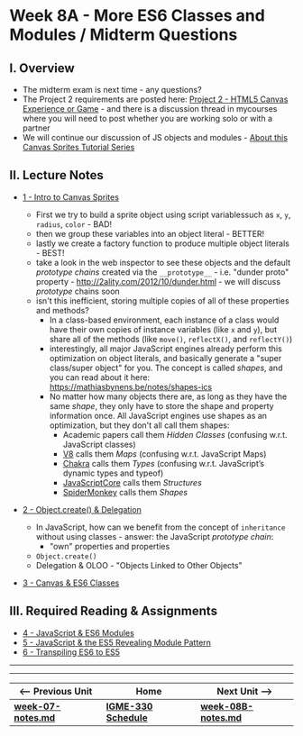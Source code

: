 # Week 8A - More ES6 Classes and Modules / Midterm Questions

## I. Overview
- The midterm exam is next time - any questions?
- The Project 2 requirements are posted here: [Project 2 - HTML5 Canvas Experience or Game](../projects/project-2.md) - and there is a discussion thread in mycourses where you will need to post whether you are working solo or with a partner
- We will continue our discussion of JS objects and modules - [About this Canvas Sprites Tutorial Series](https://github.com/tonethar/IGME-330-Master/blob/master/notes/canvas-sprites-0.md)


## II. Lecture Notes
- [1 - Intro to Canvas Sprites](https://github.com/tonethar/IGME-330-Master/blob/master/notes/canvas-sprites-1.md)
  - First we try to build a sprite object using script variablessuch as `x`, `y`, `radius`, `color`  - BAD!
  - then we group these variables into an object literal - BETTER!
  - lastly we create a factory function to produce multiple object literals - BEST!
  - take a look in the web inspector to see these objects and the default *prototype chains* created via the `__prototype__` - i.e. "dunder proto" property - http://2ality.com/2012/10/dunder.html - we will discuss  *prototype* chains soon
  - isn't this inefficient, storing multiple copies of all of these properties and methods?
    - In a class-based environment, each instance of a class would have their own copies of instance variables (like `x` and `y`), but share all of the methods (like `move()`, `reflectX()`, and `reflectY()`)
    - interestingly, all major JavaScript engines already perform this optimization on object literals, and basically generate a "super class/super object" for you. The concept is called *shapes*, and you can read about it here: https://mathiasbynens.be/notes/shapes-ics
    -  No matter how many objects there are, as long as they have the same *shape*, they only have to store the shape and property information once. All JavaScript engines use shapes as an optimization, but they don't all call them shapes:
        - Academic papers call them *Hidden Classes* (confusing w.r.t. JavaScript classes)
        - [V8](https://github.com/v8/v8) calls them *Maps* (confusing w.r.t. JavaScript Maps)
        - [Chakra](https://github.com/Microsoft/ChakraCore) calls them *Types* (confusing w.r.t. JavaScript’s dynamic types and typeof)
        - [JavaScriptCore](https://trac.webkit.org/wiki/JavaScriptCore) calls them *Structures*
        - [SpiderMonkey](https://developer.mozilla.org/en-US/docs/Mozilla/Projects/SpiderMonkey) calls them *Shapes*
        
- [2 - Object.create() & Delegation](https://github.com/tonethar/IGME-330-Master/blob/master/notes/canvas-sprites-2.md)
  - In JavaScript, how can we benefit from the concept of `inheritance` without using classes - answer: the JavaScript *prototype chain*:
    - "own" properties and properties 
  - `Object.create()`
  - Delegation & OLOO - "Objects Linked to Other Objects"
  
- [3 - Canvas & ES6 Classes](https://github.com/tonethar/IGME-330-Master/blob/master/notes/canvas-sprites-3.md)

## III. Required Reading & Assignments
- [4 - JavaScript & ES6 Modules](https://github.com/tonethar/IGME-330-Master/blob/master/notes/canvas-sprites-4.md)
- [5 - JavaScript & the ES5 Revealing Module Pattern](https://github.com/tonethar/IGME-330-Master/blob/master/notes/canvas-sprites-5.md)
- [6 - Transpiling ES6 to ES5](https://github.com/tonethar/IGME-330-Master/blob/master/notes/canvas-sprites-6.md)



<hr><hr>

| <-- Previous Unit | Home | Next Unit -->
| --- | --- | --- 
| [**week-07-notes.md**](week-07-notes.md)     |  [**IGME-330 Schedule**](../schedule.md) | [**week-08B-notes.md**](week-08B-notes.md)
